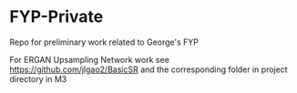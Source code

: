 # FYP-Private
Repo for preliminary work related to George's FYP

For ERGAN Upsampling Network work see https://github.com/jlgao2/BasicSR and the corresponding folder in project directory in M3